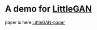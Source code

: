 # A demo for [LittleGAN](https://github.com/ixarea/littlegan)
paper is here [LittleGAN-paper](https://github.com/ixarea/littlegan-paper)

